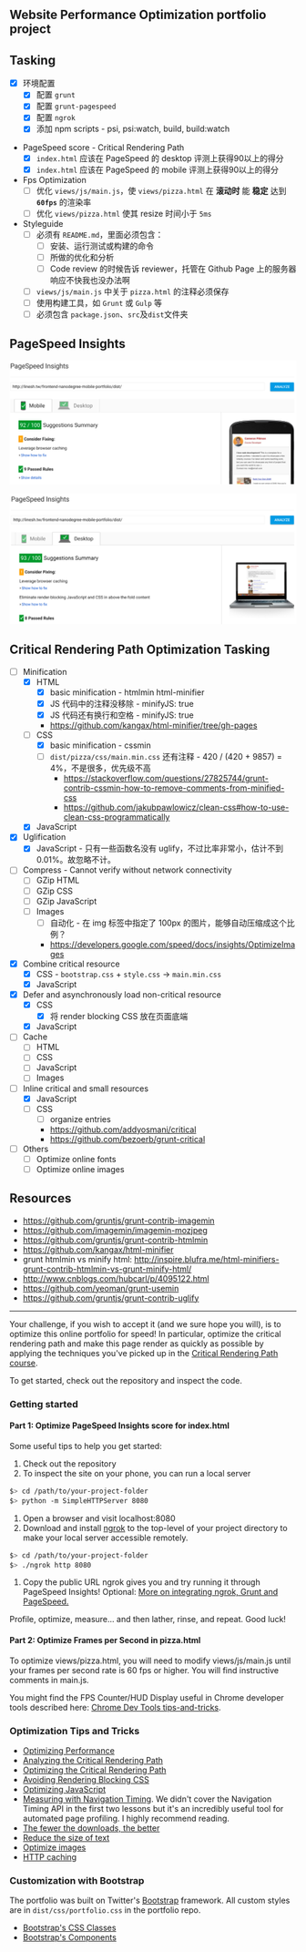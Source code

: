 ## Website Performance Optimization portfolio project

## Tasking

* [x] 环境配置
	* [x] 配置 `grunt`
	* [x] 配置 `grunt-pagespeed`
	* [x] 配置 `ngrok`
	* [x] 添加 npm scripts - psi, psi:watch, build, build:watch  
* PageSpeed score - Critical Rendering Path
	* [x] `index.html` 应该在 PageSpeed 的 desktop 评测上获得90以上的得分
	* [x] `index.html` 应该在 PageSpeed 的 mobile 评测上获得90以上的得分
* Fps Optimization
	* [ ] 优化 `views/js/main.js`，使 `views/pizza.html` 在 **滚动时** 能 **稳定** 达到 **`60fps`** 的渲染率
	* [ ] 优化 `views/pizza.html` 使其 resize 时间小于 `5ms`
* Styleguide
	* [ ] 必须有 `README.md`，里面必须包含：
		* [ ] 安装、运行测试或构建的命令
		* [ ] 所做的优化和分析
    	* [ ] Code review 的时候告诉 reviewer，托管在 Github Page 上的服务器响应不快我也没办法啊
	* [ ] `views/js/main.js` 中关于 `pizza.html` 的注释必须保存
	* [ ] 使用构建工具，如 `Grunt` 或 `Gulp` 等
	* [ ] 必须包含 `package.json`、`src`及`dist`文件夹

## PageSpeed Insights

![page-speed-result-mobile](./screenshots/pagespeed/mobile.png)

![page-speed-result-desktop](./screenshots/pagespeed/desktop.png)

## Critical Rendering Path Optimization Tasking 

* [ ] Minification
  * [x] HTML
    * [x] basic minification - htmlmin html-minifier
    * [x] JS 代码中的注释没移除 - minifyJS: true
    * [x] JS 代码还有换行和空格 - minifyJS: true
    * https://github.com/kangax/html-minifier/tree/gh-pages
  * [ ] CSS
    * [x] basic minification - cssmin
    * [ ] `dist/pizza/css/main.min.css` 还有注释 - 420 / (420 + 9857) = 4%，不是很多，优先级不高
      * https://stackoverflow.com/questions/27825744/grunt-contrib-cssmin-how-to-remove-comments-from-minified-css
      * https://github.com/jakubpawlowicz/clean-css#how-to-use-clean-css-programmatically
  * [x] JavaScript
* [x] Uglification
  * [x] JavaScript - 只有一些函数名没有 uglify，不过比率非常小，估计不到0.01%。故忽略不计。
* [ ] Compress - Cannot verify without network connectivity
  * [ ] GZip HTML
  * [ ] GZip CSS
  * [ ] GZip JavaScript
  * [ ] Images 
    * [ ] 自动化 - 在 img 标签中指定了 100px 的图片，能够自动压缩成这个比例？
    * https://developers.google.com/speed/docs/insights/OptimizeImages
* [x] Combine critical resource
  * [x] CSS - `bootstrap.css` + `style.css` -> `main.min.css`
  * [x] JavaScript
* [x] Defer and asynchronously load non-critical resource
  * [x] CSS
    * [x] 将 render blocking CSS 放在页面底端
  * [x] JavaScript
* [ ] Cache
  * [ ] HTML
  * [ ] CSS
  * [ ] JavaScript 
  * [ ] Images
* [ ] Inline critical and small resources 
  * [x] JavaScript
  * [ ] CSS
    * [ ] organize entries
    * https://github.com/addyosmani/critical
    * https://github.com/bezoerb/grunt-critical
* [ ] Others
  * [ ] Optimize online fonts 
  * [ ] Optimize online images 

## Resources

* https://github.com/gruntjs/grunt-contrib-imagemin
* https://github.com/imagemin/imagemin-mozjpeg
* https://github.com/gruntjs/grunt-contrib-htmlmin
* https://github.com/kangax/html-minifier
* grunt htmlmin vs minify html: http://inspire.blufra.me/html-minifiers-grunt-contrib-htmlmin-vs-grunt-minify-html/
* http://www.cnblogs.com/hubcarl/p/4095122.html
* https://github.com/yeoman/grunt-usemin
* https://github.com/gruntjs/grunt-contrib-uglify

---

Your challenge, if you wish to accept it (and we sure hope you will), is to optimize this online portfolio for speed! In particular, optimize the critical rendering path and make this page render as quickly as possible by applying the techniques you've picked up in the [Critical Rendering Path course](https://www.udacity.com/course/ud884).

To get started, check out the repository and inspect the code.

### Getting started

#### Part 1: Optimize PageSpeed Insights score for index.html

Some useful tips to help you get started:

1. Check out the repository
1. To inspect the site on your phone, you can run a local server

  ```bash
  $> cd /path/to/your-project-folder
  $> python -m SimpleHTTPServer 8080
  ```

1. Open a browser and visit localhost:8080
1. Download and install [ngrok](https://ngrok.com/) to the top-level of your project directory to make your local server accessible remotely.

  ``` bash
  $> cd /path/to/your-project-folder
  $> ./ngrok http 8080
  ```

1. Copy the public URL ngrok gives you and try running it through PageSpeed Insights! Optional: [More on integrating ngrok, Grunt and PageSpeed.](http://www.jamescryer.com/2014/06/12/grunt-pagespeed-and-ngrok-locally-testing/)

Profile, optimize, measure... and then lather, rinse, and repeat. Good luck!

#### Part 2: Optimize Frames per Second in pizza.html

To optimize views/pizza.html, you will need to modify views/js/main.js until your frames per second rate is 60 fps or higher. You will find instructive comments in main.js. 

You might find the FPS Counter/HUD Display useful in Chrome developer tools described here: [Chrome Dev Tools tips-and-tricks](https://developer.chrome.com/devtools/docs/tips-and-tricks).

### Optimization Tips and Tricks
* [Optimizing Performance](https://developers.google.com/web/fundamentals/performance/ "web performance")
* [Analyzing the Critical Rendering Path](https://developers.google.com/web/fundamentals/performance/critical-rendering-path/analyzing-crp.html "analyzing crp")
* [Optimizing the Critical Rendering Path](https://developers.google.com/web/fundamentals/performance/critical-rendering-path/optimizing-critical-rendering-path.html "optimize the crp!")
* [Avoiding Rendering Blocking CSS](https://developers.google.com/web/fundamentals/performance/critical-rendering-path/render-blocking-css.html "render blocking css")
* [Optimizing JavaScript](https://developers.google.com/web/fundamentals/performance/critical-rendering-path/adding-interactivity-with-javascript.html "javascript")
* [Measuring with Navigation Timing](https://developers.google.com/web/fundamentals/performance/critical-rendering-path/measure-crp.html "nav timing api"). We didn't cover the Navigation Timing API in the first two lessons but it's an incredibly useful tool for automated page profiling. I highly recommend reading.
* <a href="https://developers.google.com/web/fundamentals/performance/optimizing-content-efficiency/eliminate-downloads.html">The fewer the downloads, the better</a>
* <a href="https://developers.google.com/web/fundamentals/performance/optimizing-content-efficiency/optimize-encoding-and-transfer.html">Reduce the size of text</a>
* <a href="https://developers.google.com/web/fundamentals/performance/optimizing-content-efficiency/image-optimization.html">Optimize images</a>
* <a href="https://developers.google.com/web/fundamentals/performance/optimizing-content-efficiency/http-caching.html">HTTP caching</a>

### Customization with Bootstrap
The portfolio was built on Twitter's <a href="http://getbootstrap.com/">Bootstrap</a> framework. All custom styles are in `dist/css/portfolio.css` in the portfolio repo.

* <a href="http://getbootstrap.com/css/">Bootstrap's CSS Classes</a>
* <a href="http://getbootstrap.com/components/">Bootstrap's Components</a>
